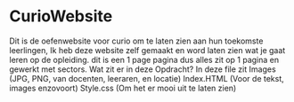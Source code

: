 # CurioWebsite
Dit is de oefenwebsite voor curio om te laten zien aan hun toekomste leerlingen, Ik heb deze website zelf gemaakt en word laten zien wat je gaat leren op de opleiding.
dit is een 1 page pagina dus alles zit op 1 pagina en gewerkt met sectors. 
Wat zit er in deze Opdracht?
In deze file zit Images (JPG, PNG, van docenten, leeraren, en locatie)
Index.HTML (Voor de tekst, images enzovoort)
Style.css (Om het er mooi uit te laten zien)
